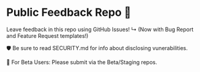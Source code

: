 # Public Feedback Repo 🦦

Leave feedback in this repo using GitHub Issues!
↳ (Now with Bug Report and Feature Request templates!)

🛡️ Be sure to read SECURITY.md for info about disclosing vunerabilities.

🧪 For Beta Users: Please submit via the Beta/Staging repos.
